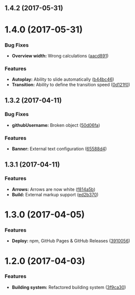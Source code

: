 <a name="1.4.2"></a>
## 1.4.2 (2017-05-31)



<a name="1.4.0"></a>
# 1.4.0 (2017-05-31)


### Bug Fixes

* **Overview width:** Wrong calculations ([aacd891](https://github.com/martinmethod/jumboslider/commit/aacd891))


### Features

* **Autoplay:** Ability to slide automatically ([b44bc46](https://github.com/martinmethod/jumboslider/commit/b44bc46))
* **Transition:** Ability to define the transition speed ([0d121f0](https://github.com/martinmethod/jumboslider/commit/0d121f0))



<a name="1.3.2"></a>
## 1.3.2 (2017-04-11)


### Bug Fixes

* **githubUsername:** Broken object ([50d06fa](https://github.com/martinmethod/jumboslider/commit/50d06fa))


### Features

* **Banner:** External text configuration ([65588d4](https://github.com/martinmethod/jumboslider/commit/65588d4))



<a name="1.3.1"></a>
## 1.3.1 (2017-04-11)


### Features

* **Arrows:** Arrows are now white ([f814a5b](https://github.com/martinmethod/jumboslider/commit/f814a5b))
* **Build:** External markup support ([ed2b370](https://github.com/martinmethod/jumboslider/commit/ed2b370))



<a name="1.3.0"></a>
# 1.3.0 (2017-04-05)


### Features

* **Deploy:** npm, GitHub Pages & GitHub Releases ([3910056](https://github.com/martinmethod/jumboslider/commit/3910056))



<a name="1.2.0"></a>
# 1.2.0 (2017-04-03)


### Features

* **Building system:** Refactored building system ([3f9ca30](https://github.com/martinmethod/jumboslider/commit/3f9ca30))



